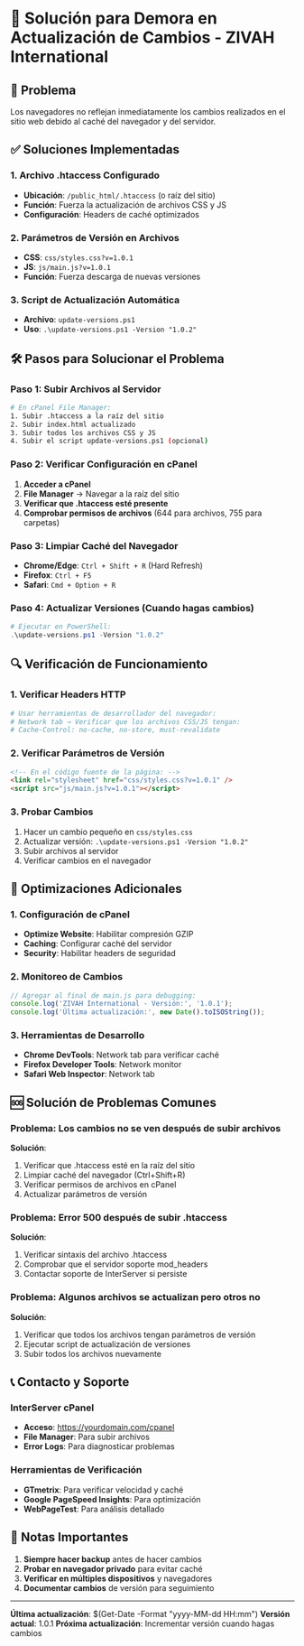 # 🔧 Solución para Demora en Actualización de Cambios - ZIVAH International

## 🚨 Problema
Los navegadores no reflejan inmediatamente los cambios realizados en el sitio web debido al caché del navegador y del servidor.

## ✅ Soluciones Implementadas

### 1. Archivo .htaccess Configurado
- **Ubicación**: `/public_html/.htaccess` (o raíz del sitio)
- **Función**: Fuerza la actualización de archivos CSS y JS
- **Configuración**: Headers de caché optimizados

### 2. Parámetros de Versión en Archivos
- **CSS**: `css/styles.css?v=1.0.1`
- **JS**: `js/main.js?v=1.0.1`
- **Función**: Fuerza descarga de nuevas versiones

### 3. Script de Actualización Automática
- **Archivo**: `update-versions.ps1`
- **Uso**: `.\update-versions.ps1 -Version "1.0.2"`

## 🛠️ Pasos para Solucionar el Problema

### Paso 1: Subir Archivos al Servidor
```bash
# En cPanel File Manager:
1. Subir .htaccess a la raíz del sitio
2. Subir index.html actualizado
3. Subir todos los archivos CSS y JS
4. Subir el script update-versions.ps1 (opcional)
```

### Paso 2: Verificar Configuración en cPanel
1. **Acceder a cPanel**
2. **File Manager** → Navegar a la raíz del sitio
3. **Verificar que .htaccess esté presente**
4. **Comprobar permisos de archivos** (644 para archivos, 755 para carpetas)

### Paso 3: Limpiar Caché del Navegador
- **Chrome/Edge**: `Ctrl + Shift + R` (Hard Refresh)
- **Firefox**: `Ctrl + F5`
- **Safari**: `Cmd + Option + R`

### Paso 4: Actualizar Versiones (Cuando hagas cambios)
```powershell
# Ejecutar en PowerShell:
.\update-versions.ps1 -Version "1.0.2"
```

## 🔍 Verificación de Funcionamiento

### 1. Verificar Headers HTTP
```bash
# Usar herramientas de desarrollador del navegador:
# Network tab → Verificar que los archivos CSS/JS tengan:
# Cache-Control: no-cache, no-store, must-revalidate
```

### 2. Verificar Parámetros de Versión
```html
<!-- En el código fuente de la página: -->
<link rel="stylesheet" href="css/styles.css?v=1.0.1" />
<script src="js/main.js?v=1.0.1"></script>
```

### 3. Probar Cambios
1. Hacer un cambio pequeño en `css/styles.css`
2. Actualizar versión: `.\update-versions.ps1 -Version "1.0.2"`
3. Subir archivos al servidor
4. Verificar cambios en el navegador

## 🚀 Optimizaciones Adicionales

### 1. Configuración de cPanel
- **Optimize Website**: Habilitar compresión GZIP
- **Caching**: Configurar caché del servidor
- **Security**: Habilitar headers de seguridad

### 2. Monitoreo de Cambios
```javascript
// Agregar al final de main.js para debugging:
console.log('ZIVAH International - Versión:', '1.0.1');
console.log('Última actualización:', new Date().toISOString());
```

### 3. Herramientas de Desarrollo
- **Chrome DevTools**: Network tab para verificar caché
- **Firefox Developer Tools**: Network monitor
- **Safari Web Inspector**: Network tab

## 🆘 Solución de Problemas Comunes

### Problema: Los cambios no se ven después de subir archivos
**Solución**:
1. Verificar que .htaccess esté en la raíz del sitio
2. Limpiar caché del navegador (Ctrl+Shift+R)
3. Verificar permisos de archivos en cPanel
4. Actualizar parámetros de versión

### Problema: Error 500 después de subir .htaccess
**Solución**:
1. Verificar sintaxis del archivo .htaccess
2. Comprobar que el servidor soporte mod_headers
3. Contactar soporte de InterServer si persiste

### Problema: Algunos archivos se actualizan pero otros no
**Solución**:
1. Verificar que todos los archivos tengan parámetros de versión
2. Ejecutar script de actualización de versiones
3. Subir todos los archivos nuevamente

## 📞 Contacto y Soporte

### InterServer cPanel
- **Acceso**: https://yourdomain.com/cpanel
- **File Manager**: Para subir archivos
- **Error Logs**: Para diagnosticar problemas

### Herramientas de Verificación
- **GTmetrix**: Para verificar velocidad y caché
- **Google PageSpeed Insights**: Para optimización
- **WebPageTest**: Para análisis detallado

## 📝 Notas Importantes

1. **Siempre hacer backup** antes de hacer cambios
2. **Probar en navegador privado** para evitar caché
3. **Verificar en múltiples dispositivos** y navegadores
4. **Documentar cambios** de versión para seguimiento

---

**Última actualización**: $(Get-Date -Format "yyyy-MM-dd HH:mm")
**Versión actual**: 1.0.1
**Próxima actualización**: Incrementar versión cuando hagas cambios
